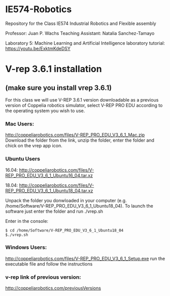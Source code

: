 # IE574-Robotics
Repository for the Class IE574 Industrial Robotics and Flexible assembly

Professor: Juan P. Wachs
Teaching Assistant: Natalia Sanchez-Tamayo

Laboratory 5: Machine Learning and Artificial Intelligence
 laboratory tutorial: https://youtu.be/ExktmKdeDSY 


# V-rep 3.6.1 installation 
## (make sure you install vrep 3.6.1)
For this class we will use V-REP 3.6.1 version downloadable as a previous version of Coppelia robotics simulator, select V-REP PRO EDU according to the operating system you wish to use.

### Mac Users:
http://coppeliarobotics.com/files/V-REP_PRO_EDU_V3_6_1_Mac.zip
Download the folder from the link, unzip the folder, enter the folder and chick on the vrep app icon.

### Ubuntu Users
 16.04: 
http://coppeliarobotics.com/files/V-REP_PRO_EDU_V3_6_1_Ubuntu16_04.tar.xz 

18.04:
http://coppeliarobotics.com/files/V-REP_PRO_EDU_V3_6_1_Ubuntu18_04.tar.xz

Unpack the folder you donwloaded in your computer (e.g. /home/Software/V-REP_PRO_EDU_V3_6_1_Ubuntu18_04). To launch the software just enter the folder and run ./vrep.sh

Enter in the console:

<pre><code>$ cd /home/Software/V-REP_PRO_EDU_V3_6_1_Ubuntu18_04 
$./vrep.sh
</code></pre> 


### Windows Users:
http://coppeliarobotics.com/files/V-REP_PRO_EDU_V3_6_1_Setup.exe 
run the executable file and follow the instructions

### v-rep link of previous version:
http://coppeliarobotics.com/previousVersions
